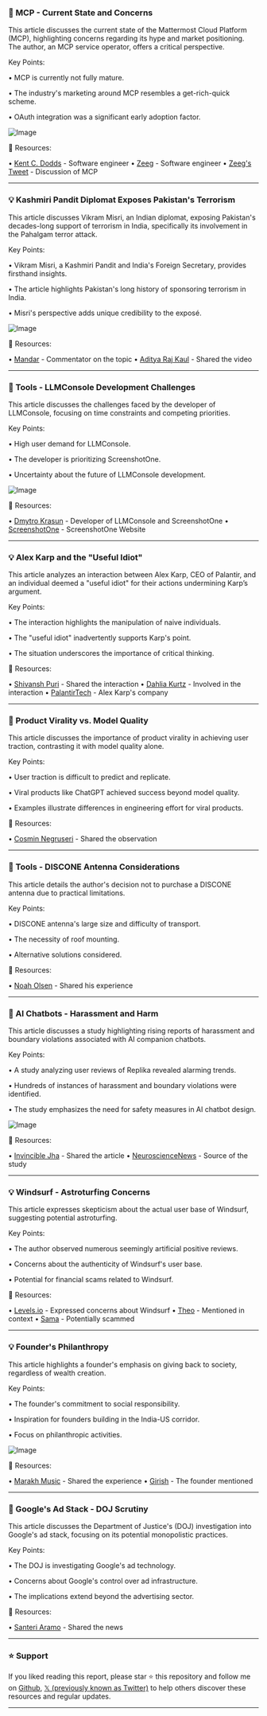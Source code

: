 ### 🤖  MCP - Current State and Concerns

This article discusses the current state of the Mattermost Cloud Platform (MCP), highlighting concerns regarding its hype and market positioning.  The author, an MCP service operator, offers a critical perspective.


Key Points:

• MCP is currently not fully mature.


• The industry's marketing around MCP resembles a get-rich-quick scheme.


•  OAuth integration was a significant early adoption factor.


![Image](https://pbs.twimg.com/media/GqTKefPbAAIQRux?format=png&name=small)

🔗 Resources:

• [Kent C. Dodds](https://x.com/kentcdodds) -  Software engineer
• [Zeeg](https://x.com/zeeg) -  Software engineer
• [Zeeg's Tweet](https://x.com/zeeg/status/1919882186721001576) -  Discussion of MCP


---

### 💡  Kashmiri Pandit Diplomat Exposes Pakistan's Terrorism

This article discusses Vikram Misri, an Indian diplomat, exposing Pakistan's decades-long support of terrorism in India, specifically its involvement in the Pahalgam terror attack.


Key Points:

• Vikram Misri, a Kashmiri Pandit and India's Foreign Secretary, provides firsthand insights.


•  The article highlights Pakistan's long history of sponsoring terrorism in India.


• Misri's perspective adds unique credibility to the exposé.


![Image](https://pbs.twimg.com/amplify_video_thumb/1920060144408223744/img/494DmRF39nXWAyoS.jpg)

🔗 Resources:

• [Mandar](https://x.com/mandar2404) -  Commentator on the topic
• [Aditya Raj Kaul](https://x.com/AdityaRajKaul) -  Shared the video


---

### 🚀 Tools - LLMConsole Development Challenges

This article discusses the challenges faced by the developer of LLMConsole, focusing on time constraints and competing priorities.


Key Points:

• High user demand for LLMConsole.


•  The developer is prioritizing ScreenshotOne.


• Uncertainty about the future of LLMConsole development.


![Image](https://pbs.twimg.com/media/GqVL0sAbAAATVdv?format=png&name=small)

🔗 Resources:

• [Dmytro Krasun](https://x.com/DmytroKrasun) - Developer of LLMConsole and ScreenshotOne
• [ScreenshotOne](https://t.co/H5tBOCxFgr) -  ScreenshotOne Website


---

### 💡  Alex Karp and the "Useful Idiot"

This article analyzes an interaction between Alex Karp, CEO of Palantir, and an individual deemed a "useful idiot" for their actions undermining Karp’s argument.


Key Points:

•  The interaction highlights the manipulation of naive individuals.


• The "useful idiot" inadvertently supports Karp's point.


• The situation underscores the importance of critical thinking.



🔗 Resources:

• [Shivansh Puri](https://x.com/shivanshpuri35) - Shared the interaction
• [Dahlia Kurtz](https://x.com/DahliaKurtz) - Involved in the interaction
• [PalantirTech](https://x.com/PalantirTech) - Alex Karp's company


---

### 🤖  Product Virality vs. Model Quality

This article discusses the importance of product virality in achieving user traction, contrasting it with model quality alone.


Key Points:

• User traction is difficult to predict and replicate.


•  Viral products like ChatGPT achieved success beyond model quality.


•  Examples illustrate differences in engineering effort for viral products.



🔗 Resources:

• [Cosmin Negruseri](https://x.com/cosminnegruseri) -  Shared the observation


---

### 🚀 Tools - DISCONE Antenna Considerations

This article details the author's decision not to purchase a DISCONE antenna due to practical limitations.


Key Points:

• DISCONE antenna's large size and difficulty of transport.


•  The necessity of roof mounting.


•  Alternative solutions considered.



🔗 Resources:

• [Noah Olsen](https://x.com/noaholsen_) -  Shared his experience


---

### 🤖 AI Chatbots - Harassment and Harm

This article discusses a study highlighting rising reports of harassment and boundary violations associated with AI companion chatbots.


Key Points:

•  A study analyzing user reviews of Replika revealed alarming trends.


• Hundreds of instances of harassment and boundary violations were identified.


•  The study emphasizes the need for safety measures in AI chatbot design.


![Image](https://pbs.twimg.com/media/GqTB-Q6WcAAmZgD?format=jpg&name=small)

🔗 Resources:

• [Invincible Jha](https://x.com/invinciblejha) - Shared the article
• [NeuroscienceNews](https://x.com/NeuroscienceNew) -  Source of the study


---

### 💡 Windsurf - Astroturfing Concerns

This article expresses skepticism about the actual user base of Windsurf, suggesting potential astroturfing.


Key Points:

• The author observed numerous seemingly artificial positive reviews.


•  Concerns about the authenticity of Windsurf's user base.


•  Potential for financial scams related to Windsurf.


🔗 Resources:

• [Levels.io](https://x.com/levelsio) -  Expressed concerns about Windsurf
• [Theo](https://x.com/theo) - Mentioned in context
• [Sama](https://x.com/sama) -  Potentially scammed


---

### 💡  Founder's Philanthropy

This article highlights a founder's emphasis on giving back to society, regardless of wealth creation.


Key Points:

•  The founder's commitment to social responsibility.


•  Inspiration for founders building in the India-US corridor.


•  Focus on philanthropic activities.


![Image](https://pbs.twimg.com/media/GqUR-MIasAAP1Y6?format=jpg&name=small)

🔗 Resources:

• [Marakh Music](https://x.com/marakhmusic) -  Shared the experience
• [Girish](https://x.com/mrgirish) -  The founder mentioned


---

### 🤖 Google's Ad Stack - DOJ Scrutiny

This article discusses the Department of Justice's (DOJ) investigation into Google's ad stack, focusing on its potential monopolistic practices.


Key Points:

• The DOJ is investigating Google's ad technology.


•  Concerns about Google's control over ad infrastructure.


•  The implications extend beyond the advertising sector.



🔗 Resources:

• [Santeri Aramo](https://x.com/SanteriAramo) -  Shared the news


---

### ⭐️ Support

If you liked reading this report, please star ⭐️ this repository and follow me on [Github](https://github.com/Drix10), [𝕏 (previously known as Twitter)](https://x.com/DRIX_10_) to help others discover these resources and regular updates.

---